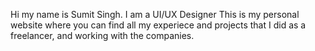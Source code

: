 Hi my name is Sumit Singh.
I am a UI/UX Designer
This is my personal website where you can find all my experiece and projects that I did as a freelancer, and working with the companies.
